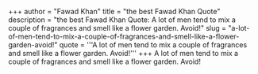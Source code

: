 +++
author = "Fawad Khan"
title = "the best Fawad Khan Quote"
description = "the best Fawad Khan Quote: A lot of men tend to mix a couple of fragrances and smell like a flower garden. Avoid!"
slug = "a-lot-of-men-tend-to-mix-a-couple-of-fragrances-and-smell-like-a-flower-garden-avoid!"
quote = '''A lot of men tend to mix a couple of fragrances and smell like a flower garden. Avoid!'''
+++
A lot of men tend to mix a couple of fragrances and smell like a flower garden. Avoid!
